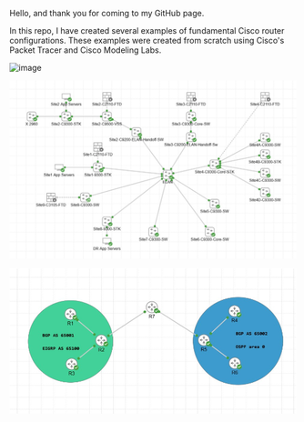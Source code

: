 Hello, and thank you for coming to my GitHub page. 

In this repo, I have created several examples of fundamental Cisco router configurations.
These examples were created from scratch using Cisco's Packet Tracer and Cisco Modeling Labs. 

![image](https://github.com/H1ghjynx/NetworkExamples/assets/99495438/2a32ccfa-dfb6-49fe-bd36-52ee4a22971c)



![image](https://github.com/BobMMiller/NetworkExamples/blob/main/ELAN/CML_ELAN.jpg)

![image](https://github.com/BobMMiller/NetworkExamples/blob/main/MultiHopBGP/multihopbgp.jpg)